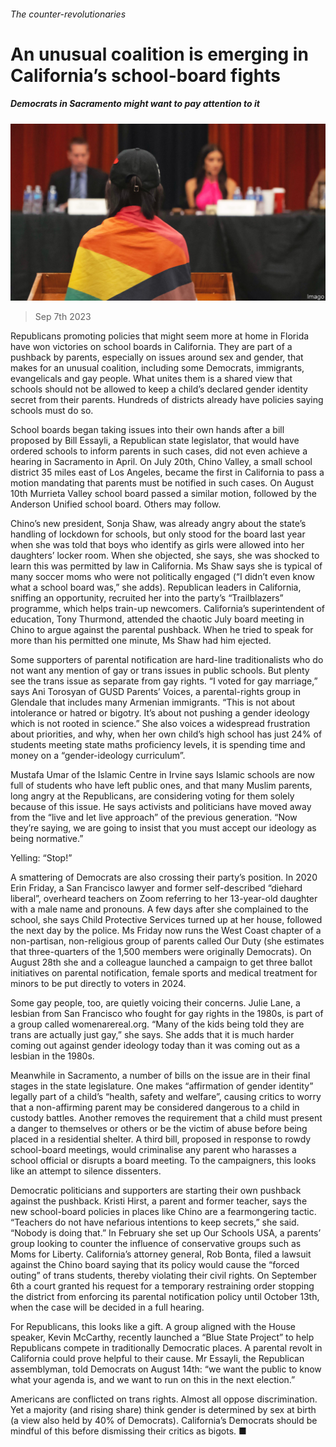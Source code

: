 ###### The counter-revolutionaries

# An unusual coalition is emerging in California’s school-board fights 

##### Democrats in Sacramento might want to pay attention to it 

![image](images/20230909_USP004.jpg) 

> Sep 7th 2023 

Republicans promoting policies that might seem more at home in Florida have won victories on school boards in California. They are part of a pushback by parents, especially on issues around sex and gender, that makes for an unusual coalition, including some Democrats, immigrants, evangelicals and gay people. What unites them is a shared view that schools should not be allowed to keep a child’s declared gender identity secret from their parents. Hundreds of districts already have policies saying schools must do so. 

School boards began taking issues into their own hands after a bill proposed by Bill Essayli, a Republican state legislator, that would have ordered schools to inform parents in such cases, did not even achieve a hearing in Sacramento in April. On July 20th, Chino Valley, a small school district 35 miles east of Los Angeles, became the first in California to pass a motion mandating that parents must be notified in such cases. On August 10th Murrieta Valley school board passed a similar motion, followed by the Anderson Unified school board. Others may follow.

Chino’s new president, Sonja Shaw, was already angry about the state’s handling of lockdown for schools, but only stood for the board last year when she was told that boys who identify as girls were allowed into her daughters’ locker room. When she objected, she says, she was shocked to learn this was permitted by law in California. Ms Shaw says she is typical of many soccer moms who were not politically engaged (“I didn’t even know what a school board was,” she adds). Republican leaders in California, sniffing an opportunity, recruited her into the party’s “Trailblazers” programme, which helps train-up newcomers. California’s superintendent of education, Tony Thurmond, attended the chaotic July board meeting in Chino to argue against the parental pushback. When he tried to speak for more than his permitted one minute, Ms Shaw had him ejected. 

Some supporters of parental notification are hard-line traditionalists who do not want any mention of gay or trans issues in public schools. But plenty see the trans issue as separate from gay rights. “I voted for gay marriage,” says Ani Torosyan of GUSD Parents’ Voices, a parental-rights group in Glendale that includes many Armenian immigrants. “This is not about intolerance or hatred or bigotry. It’s about not pushing a gender ideology which is not rooted in science.” She also voices a widespread frustration about priorities, and why, when her own child’s high school has just 24% of students meeting state maths proficiency levels, it is spending time and money on a “gender-ideology curriculum”. 

Mustafa Umar of the Islamic Centre in Irvine says Islamic schools are now full of students who have left public ones, and that many Muslim parents, long angry at the Republicans, are considering voting for them solely because of this issue. He says activists and politicians have moved away from the “live and let live approach” of the previous generation. “Now they’re saying, we are going to insist that you must accept our ideology as being normative.”

Yelling: “Stop!”

A smattering of Democrats are also crossing their party’s position. In 2020 Erin Friday, a San Francisco lawyer and former self-described “diehard liberal”, overheard teachers on Zoom referring to her 13-year-old daughter with a male name and pronouns. A few days after she complained to the school, she says Child Protective Services turned up at her house, followed the next day by the police. Ms Friday now runs the West Coast chapter of a non-partisan, non-religious group of parents called Our Duty (she estimates that three-quarters of the 1,500 members were originally Democrats). On August 28th she and a colleague launched a campaign to get three ballot initiatives on parental notification, female sports and medical treatment for minors to be put directly to voters in 2024.

Some gay people, too, are quietly voicing their concerns. Julie Lane, a lesbian from San Francisco who fought for gay rights in the 1980s, is part of a group called womenarereal.org. “Many of the kids being told they are trans are actually just gay,” she says. She adds that it is much harder coming out against gender ideology today than it was coming out as a lesbian in the 1980s.

Meanwhile in Sacramento, a number of bills on the issue are in their final stages in the state legislature. One makes “affirmation of gender identity” legally part of a child’s “health, safety and welfare”, causing critics to worry that a non-affirming parent may be considered dangerous to a child in custody battles. Another removes the requirement that a child must present a danger to themselves or others or be the victim of abuse before being placed in a residential shelter. A third bill, proposed in response to rowdy school-board meetings, would criminalise any parent who harasses a school official or disrupts a board meeting. To the campaigners, this looks like an attempt to silence dissenters. 

Democratic politicians and supporters are starting their own pushback against the pushback. Kristi Hirst, a parent and former teacher, says the new school-board policies in places like Chino are a fearmongering tactic. “Teachers do not have nefarious intentions to keep secrets,” she said. “Nobody is doing that.” In February she set up Our Schools USA, a parents’ group looking to counter the influence of conservative groups such as Moms for Liberty. California’s attorney general, Rob Bonta, filed a lawsuit against the Chino board saying that its policy would cause the “forced outing” of trans students, thereby violating their civil rights. On September 6th a court granted his request for a temporary restraining order stopping the district from enforcing its parental notification policy until October 13th, when the case will be decided in a full hearing.

For Republicans, this looks like a gift. A group aligned with the House speaker, Kevin McCarthy, recently launched a “Blue State Project” to help Republicans compete in traditionally Democratic places. A parental revolt in California could prove helpful to their cause. Mr Essayli, the Republican assemblyman, told Democrats on August 14th: “we want the public to know what your agenda is, and we want to run on this in the next election.”

Americans are conflicted on trans rights. Almost all oppose discrimination. Yet a majority (and rising share) think gender is determined by sex at birth (a view also held by 40% of Democrats). California’s Democrats should be mindful of this before dismissing their critics as bigots. ■


